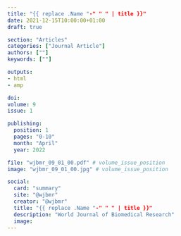 ```yaml
---
title: "{{ replace .Name "-" " " | title }}"
date: 2021-12-15T10:00:00+01:00
draft: true

section: "Articles"
categories: ["Journal Article"]
authors: [""]
keywords: [""]

outputs: 
- html
- amp

doi:
volume: 9
issue: 1

publishing:
  position: 1
  pages: "0-10"
  month: "April"
  year: 2022

file: "wjbmr_09_01_00.pdf" # volume_issue_position
image: "wjbmr_09_01_00.jpg" # volume_issue_position

social:
  card: "summary"
  site: "@wjbmr"
  creator: "@wjbmr"
  title: "{{ replace .Name "-" " " | title }}"
  description: "World Journal of Biomedical Research"
  image:
---
```

